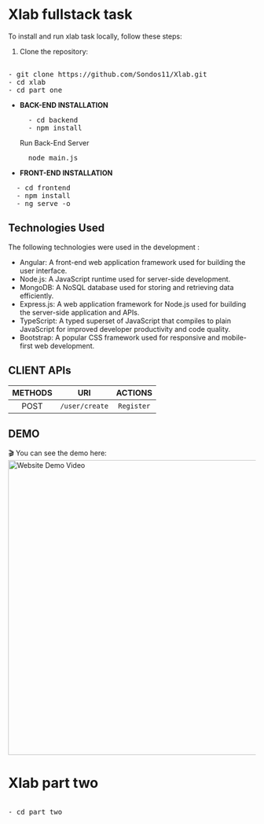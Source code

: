 # Xlab fullstack task

To install and run xlab task locally, follow these steps:

1. Clone the repository:
<pre>

- git clone https://github.com/Sondos11/Xlab.git
- cd xlab
- cd part one
</pre>
- **BACK-END INSTALLATION**
  <pre>
    - cd backend
    - npm install
  </pre>
  Run Back-End Server
  <pre>
    node main.js
  </pre>
- **FRONT-END INSTALLATION**
<pre>
  - cd frontend
  - npm install
  - ng serve -o
</pre>

## Technologies Used

The following technologies were used in the development :

- Angular: A front-end web application framework used for building the user interface.
- Node.js: A JavaScript runtime used for server-side development.
- MongoDB: A NoSQL database used for storing and retrieving data efficiently.
- Express.js: A web application framework for Node.js used for building the server-side application and APIs.
- TypeScript: A typed superset of JavaScript that compiles to plain JavaScript for improved developer productivity and code quality.
- Bootstrap: A popular CSS framework used for responsive and mobile-first web development.

## CLIENT APIs

<div align="center" style="width:100%">
    
|  METHODS      |         URI              | ACTIONS | 
| :---:         |         :---:            | :---: |   
| POST          | `/user/create`          | `Register` |  
</div>

## DEMO

🎬
You can see the demo here:
<a href="https://www.youtube.com/watch?v=tHOlIWA_kY8">
<img src="part two/img/src/assets/images/readme.PNG" alt="Website Demo Video" width="600"/>
</a>

# Xlab part two

<pre>

- cd part two

</pre>

